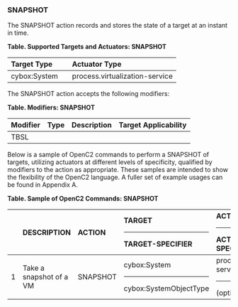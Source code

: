 ### SNAPSHOT
The SNAPSHOT action records and stores the state of a target at an instant in time.

**Table. Supported Targets and Actuators: SNAPSHOT**

| Target Type |  | Actuator Type | 
| :--- | :--- | :--- | 
| cybox:System |  | process.virtualization-service | 

The SNAPSHOT action accepts the following modifiers:

**Table. Modifiers: SNAPSHOT**

| Modifier | Type | Description | Target Applicability | 
| :--- | :--- | :--- | :--- | 
| TBSL |  |  |  | 

Below is a sample of OpenC2 commands to perform a SNAPSHOT of targets, utilizing actuators at different levels of specificity, qualified by modifiers to the action as appropriate. These samples are intended to show the flexibility of the OpenC2 language. A fuller set of example usages can be found in Appendix A.

**Table. Sample of OpenC2 Commands: SNAPSHOT**

|  | DESCRIPTION | ACTION | TARGET<hr>TARGET-SPECIFIER | ACTUATOR<hr>ACTUATOR-SPECIFIER | MODIFIER | 
| :--- | :--- | :--- | :--- | :--- | :--- | 
| 1 | Take a snapshot of a VM | SNAPSHOT | cybox:System<hr>cybox:SystemObjectType | process.virtualization-service<hr>(optional) |  | 
